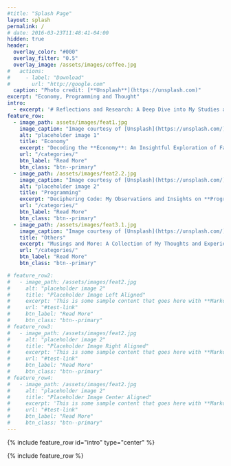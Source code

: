 ```yaml
---
#title: "Splash Page"
layout: splash
permalink: /
# date: 2016-03-23T11:48:41-04:00
hidden: true
header:
  overlay_color: "#000"
  overlay_filter: "0.5"
  overlay_image: /assets/images/coffee.jpg
#   actions:
#     - label: "Download"
#       url: "http://google.com"
  caption: "Photo credit: [**Unsplash**](https://unsplash.com)"
excerpt: "Economy, Programming and Thought"
intro:
  - excerpt: '# Reflections and Research: A Deep Dive into My Studies and Thoughts'
feature_row:
  - image_path: assets/images/feat1.jpg
    image_caption: "Image courtesy of [Unsplash](https://unsplash.com/)"
    alt: "placeholder image 1"
    title: "Economy"
    excerpt: "Decoding the **Economy**: An Insightful Exploration of Facts and Personal Perspectives"
    url: "/categories/"
    btn_label: "Read More"
    btn_class: "btn--primary"
  - image_path: /assets/images/feat2.2.jpg
    image_caption: "Image courtesy of [Unsplash](https://unsplash.com/)"
    alt: "placeholder image 2"
    title: "Programming"
    excerpt: "Deciphering Code: My Observations and Insights on **Programming**"
    url: "/categories/"
    btn_label: "Read More"
    btn_class: "btn--primary"
  - image_path: /assets/images/feat3.1.jpg
    image_caption: "Image courtesy of [Unsplash](https://unsplash.com/)"
    title: "Others"
    excerpt: "Musings and More: A Collection of My Thoughts and Experiences"
    url: "/categories/"
    btn_label: "Read More"
    btn_class: "btn--primary"

# feature_row2:
#   - image_path: /assets/images/feat2.jpg
#     alt: "placeholder image 2"
#     title: "Placeholder Image Left Aligned"
#     excerpt: 'This is some sample content that goes here with **Markdown** formatting. Left aligned with `type="left"`'
#     url: "#test-link"
#     btn_label: "Read More"
#     btn_class: "btn--primary"
# feature_row3:
#   - image_path: /assets/images/feat2.jpg
#     alt: "placeholder image 2"
#     title: "Placeholder Image Right Aligned"
#     excerpt: 'This is some sample content that goes here with **Markdown** formatting. Right aligned with `type="right"`'
#     url: "#test-link"
#     btn_label: "Read More"
#     btn_class: "btn--primary"
# feature_row4:
#   - image_path: /assets/images/feat2.jpg
#     alt: "placeholder image 2"
#     title: "Placeholder Image Center Aligned"
#     excerpt: 'This is some sample content that goes here with **Markdown** formatting. Centered with `type="center"`'
#     url: "#test-link"
#     btn_label: "Read More"
#     btn_class: "btn--primary"
---
```



{% include feature_row id="intro" type="center" %}

{% include feature_row %}


<!--
{% include feature_row id="author_profile" type="left" %} 
{% include feature_row id="feature_row3" type="right" %} -->